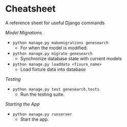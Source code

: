 # Cheatsheet

A reference sheet for useful Django commands

*Model Migrations*

- `python manage.py makemigrations genesearch`
    - For when the model is modified.
- `python manage.py migrate genesearch`
    - Synchronize database state with current models
- `python manage.py loaddata <fixure_name>`
    - Load fixture data into database

*Testing*

- `python manage.py test genesearch.tests`
    - Run the testing suite.

*Starting the App*

- `python manage.py runserver`
    - Start the app.